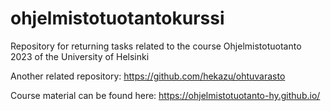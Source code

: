 # ohjelmistotuotantokurssi
Repository for returning tasks related to the course Ohjelmistotuotanto
2023 of the University of Helsinki

Another related repository: <https://github.com/hekazu/ohtuvarasto>

Course material can be found here: <https://ohjelmistotuotanto-hy.github.io/>
